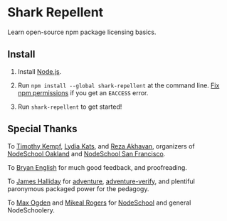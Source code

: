 # Shark Repellent

Learn open-source npm package licensing basics.

## Install

1. Install [Node.js].

2. Run `npm install --global shark-repellent` at the command line.
   [Fix npm permissions] if you get an `EACCESS` error.

3. Run `shark-repellent` to get started!

[Node.js]: https://nodejs.org

[Fix npm permissions]: https://docs.npmjs.com/getting-started/fixing-npm-permissions

## Special Thanks

To [Timothy Kempf], [Lydia Kats], and [Reza Akhavan], organizers of [NodeSchool Oakland] and [NodeSchool San Francisco].

[Timothy Kempf]: http://www.kemp59f.info/

[Lydia Kats]: http://www.llkats.com/

[Reza Akhavan]: http://reza.akhavan.me/

[NodeSchool Oakland]: https://nodeschoo.io/oakland/

[NodeSchool San Francisco]: https://nodeschoo.io/sanfranscisco/

To [Bryan English] for much good feedback, and proofreading.

[Bryan English]: http://bryanenglish.com/

To [James Halliday] for [adventure], [adventure-verify], and plentiful paronymous packaged power for the pedagogy.

[James Halliday]: http://substack.net/

[adventure]: https://npmjs.com/packages/adventure

[adventure-verify]: https://npmjs.com/packages/adventure-verify

To [Max Ogden] and [Mikeal Rogers] for [NodeSchool] and general NodeSchoolery.

[Max Ogden]: http://maxogden.com/

[Mikeal Rogers]: http://mikealrogers.com/

[NodeSchool]: http://nodeschool.io
